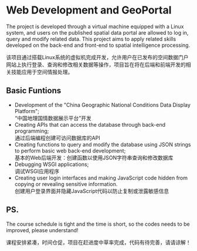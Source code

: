 # Web Development and GeoPortal
The project is developed through a virtual machine equipped with a Linux system, and users on the published spatial data portal are allowed to log in, query and modify related data. This project aims to apply related skills developed on the back-end and front-end to spatial intelligence processing.

该项目通过搭载Linux系统的虚拟机完成开发，允许用户在已发布的空间数据门户网站上执行登录、查询和修改相关数据等操作，项目旨在将在后端和前端开发的相关技能应用于空间情报处理。

## Basic Funtions
* Development of the "China Geographic National Conditions Data Display Platform";<br>
  “中国地理国情数据展示平台”开发</br>
* Creating APIs that can access the database through back-end programming;<br>
  通过后端编程创建可访问数据库的API</br>
* Creating functions to query and modify the database using JSON strings to perform basic web back-end development;<br>
  基本的Web后端开发：创建函数以使用JSON字符串查询和修改数据库</br>
* Debugging WSGI applications;</br>
  调试WSGI应用程序</br>
* Creating user login interfaces and making JavaScript code hidden from copying or revealing sensitive information.</br>
  创建用户登录界面并隐藏JavaScript代码以防止复制或泄露敏感信息</br>

## PS.
The course schedule is tight and the time is short, so the codes needs to be improved, please understand!

课程安排紧凑，时间仓促，项目在赶进度中草率完成，代码有待完善，请请谅解！
